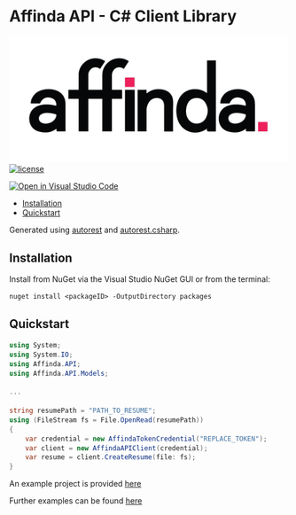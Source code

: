 Affinda API - C# Client Library
===================================

![affinda logo](https://raw.githubusercontent.com/affinda/affinda-csharp/main/affinda_logo.png)
[![license](https://img.shields.io/github/license/affinda/affinda-csharp)](https://choosealicense.com/licenses/mit/)


[![Open in Visual Studio Code](https://open.vscode.dev/badges/open-in-vscode.svg)](https://open.vscode.dev/affinda/affinda-csharp)

- [Installation](#installation)
- [Quickstart](#quickstart)


Generated using [autorest](https://github.com/Azure/autorest) and [autorest.csharp](https://github.com/Azure/autorest.csharp).

Installation
------------

Install from NuGet via the Visual Studio NuGet GUI or from the terminal:

```shell
nuget install <packageID> -OutputDirectory packages
```



Quickstart
----------

```C#
using System;
using System.IO;
using Affinda.API;
using Affinda.API.Models;

...

string resumePath = "PATH_TO_RESUME";
using (FileStream fs = File.OpenRead(resumePath))
{
    var credential = new AffindaTokenCredential("REPLACE_TOKEN");
    var client = new AffindaAPIClient(credential);
    var resume = client.CreateResume(file: fs);
}
```

An example project is provided [here](./SampleProgram/SampleProgram.csproj)

Further examples can be found [here](./docs/samples_csharp.md)
